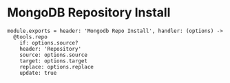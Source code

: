 
# MongoDB Repository Install

    module.exports = header: 'Mongodb Repo Install', handler: (options) ->
      @tools.repo
        if: options.source?
        header: 'Repository'
        source: options.source
        target: options.target
        replace: options.replace
        update: true
